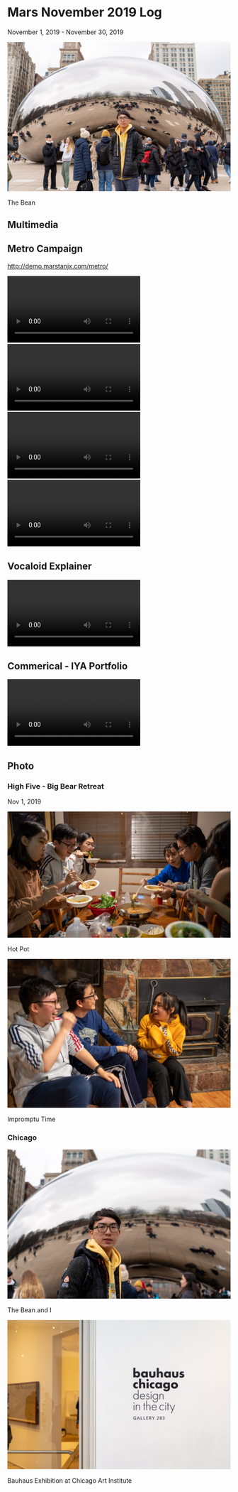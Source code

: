 # Mars November 2019 Log
November 1, 2019 - November 30, 2019

![Cover](/journal/img/2019-11/cover.jpg)

The Bean

## Multimedia
## Metro Campaign
http://demo.marstanjx.com/metro/

<video controls>
<source src="/journal/img/2019-11/metro-anthem.mp4" type="video/mp4">
Your browser does not support the video tag.
</video>

<video controls>
<source src="/journal/img/2019-11/metro-Beez.mp4" type="video/mp4">
Your browser does not support the video tag.
</video>

<video controls>
<source src="/journal/img/2019-11/metro-Mya.mp4" type="video/mp4">
Your browser does not support the video tag.
</video>

<video controls>
<source src="/journal/img/2019-11/metro-Maggie.mp4" type="video/mp4">
Your browser does not support the video tag.
</video>

## Vocaloid Explainer
<video controls>
<source src="/journal/img/2019-11/vocaloid.mp4" type="video/mp4">
Your browser does not support the video tag.
</video>

## Commerical - IYA Portfolio
<video controls>
<source src="/journal/img/2019-11/iya portfolio.mp4" type="video/mp4">
Your browser does not support the video tag.
</video>

## Photo
### High Five - Big Bear Retreat
Nov 1, 2019

![High Five](/journal/img/2019-11/high-five-1.jpg)

Hot Pot

![High Five](/journal/img/2019-11/high-five-2.jpg)

Impromptu Time

### Chicago
![bean](/journal/img/2019-11/chicago-2.jpg)

The Bean and I

![Bauhaus](/journal/img/2019-11/chicago-3.jpg)

Bauhaus Exhibition at Chicago Art Institute 
